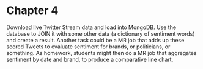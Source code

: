 # Chapter 4 

Download live Twitter Stream data and load into MongoDB.  Use the database
to JOIN it with some other data (a dictionary of sentiment words)
and create a result.  Another task could be a MR job that adds up these scored
Tweets to evaluate sentiment for brands, or politicians, or something.  As
homework, students might then do a MR job that aggregates sentiment by date and
brand, to produce a comparative line chart.
